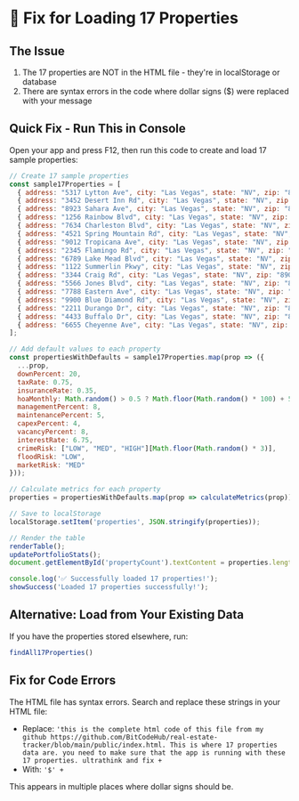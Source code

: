 # 🚨 Fix for Loading 17 Properties

## The Issue
1. The 17 properties are NOT in the HTML file - they're in localStorage or database
2. There are syntax errors in the code where dollar signs ($) were replaced with your message

## Quick Fix - Run This in Console

Open your app and press F12, then run this code to create and load 17 sample properties:

```javascript
// Create 17 sample properties
const sample17Properties = [
  { address: "5317 Lytton Ave", city: "Las Vegas", state: "NV", zip: "89146", beds: 4, baths: 2.5, sqft: 2200, year: 1998, price: 485000, rent: 2800 },
  { address: "3452 Desert Inn Rd", city: "Las Vegas", state: "NV", zip: "89121", beds: 3, baths: 2, sqft: 1650, year: 2005, price: 375000, rent: 2200 },
  { address: "8923 Sahara Ave", city: "Las Vegas", state: "NV", zip: "89117", beds: 3, baths: 2, sqft: 1800, year: 2002, price: 425000, rent: 2400 },
  { address: "1256 Rainbow Blvd", city: "Las Vegas", state: "NV", zip: "89146", beds: 4, baths: 3, sqft: 2500, year: 2010, price: 550000, rent: 3200 },
  { address: "7634 Charleston Blvd", city: "Las Vegas", state: "NV", zip: "89117", beds: 3, baths: 2, sqft: 1700, year: 1995, price: 365000, rent: 2100 },
  { address: "4521 Spring Mountain Rd", city: "Las Vegas", state: "NV", zip: "89102", beds: 2, baths: 2, sqft: 1200, year: 2008, price: 285000, rent: 1800 },
  { address: "9012 Tropicana Ave", city: "Las Vegas", state: "NV", zip: "89147", beds: 4, baths: 2, sqft: 2100, year: 2000, price: 465000, rent: 2700 },
  { address: "2345 Flamingo Rd", city: "Las Vegas", state: "NV", zip: "89119", beds: 3, baths: 2.5, sqft: 1900, year: 2007, price: 415000, rent: 2500 },
  { address: "6789 Lake Mead Blvd", city: "Las Vegas", state: "NV", zip: "89156", beds: 5, baths: 3, sqft: 2800, year: 2015, price: 625000, rent: 3500 },
  { address: "1122 Summerlin Pkwy", city: "Las Vegas", state: "NV", zip: "89144", beds: 4, baths: 3, sqft: 2400, year: 2012, price: 575000, rent: 3300 },
  { address: "3344 Craig Rd", city: "Las Vegas", state: "NV", zip: "89032", beds: 3, baths: 2, sqft: 1550, year: 1998, price: 335000, rent: 2000 },
  { address: "5566 Jones Blvd", city: "Las Vegas", state: "NV", zip: "89146", beds: 3, baths: 2, sqft: 1750, year: 2003, price: 395000, rent: 2300 },
  { address: "7788 Eastern Ave", city: "Las Vegas", state: "NV", zip: "89123", beds: 4, baths: 2.5, sqft: 2300, year: 2009, price: 495000, rent: 2900 },
  { address: "9900 Blue Diamond Rd", city: "Las Vegas", state: "NV", zip: "89178", beds: 5, baths: 4, sqft: 3200, year: 2018, price: 725000, rent: 4200 },
  { address: "2211 Durango Dr", city: "Las Vegas", state: "NV", zip: "89117", beds: 3, baths: 2, sqft: 1600, year: 1996, price: 355000, rent: 2150 },
  { address: "4433 Buffalo Dr", city: "Las Vegas", state: "NV", zip: "89147", beds: 4, baths: 3, sqft: 2600, year: 2014, price: 595000, rent: 3400 },
  { address: "6655 Cheyenne Ave", city: "Las Vegas", state: "NV", zip: "89108", beds: 3, baths: 2, sqft: 1700, year: 2001, price: 385000, rent: 2250 }
];

// Add default values to each property
const propertiesWithDefaults = sample17Properties.map(prop => ({
  ...prop,
  downPercent: 20,
  taxRate: 0.75,
  insuranceRate: 0.35,
  hoaMonthly: Math.random() > 0.5 ? Math.floor(Math.random() * 100) + 50 : 0,
  managementPercent: 8,
  maintenancePercent: 5,
  capexPercent: 4,
  vacancyPercent: 8,
  interestRate: 6.75,
  crimeRisk: ["LOW", "MED", "HIGH"][Math.floor(Math.random() * 3)],
  floodRisk: "LOW",
  marketRisk: "MED"
}));

// Calculate metrics for each property
properties = propertiesWithDefaults.map(prop => calculateMetrics(prop));

// Save to localStorage
localStorage.setItem('properties', JSON.stringify(properties));

// Render the table
renderTable();
updatePortfolioStats();
document.getElementById('propertyCount').textContent = properties.length;

console.log('✅ Successfully loaded 17 properties!');
showSuccess('Loaded 17 properties successfully!');
```

## Alternative: Load from Your Existing Data

If you have the properties stored elsewhere, run:
```javascript
findAll17Properties()
```

## Fix for Code Errors

The HTML file has syntax errors. Search and replace these strings in your HTML file:
- Replace: `'this is the complete html code of this file from my github https://github.com/BitCodeHub/real-estate-tracker/blob/main/public/index.html. This is where 17 properties data are. you need to make sure that the app is running with these 17 properties. ultrathink and fix +`
- With: `'$' +`

This appears in multiple places where dollar signs should be.